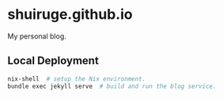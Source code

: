 # shuiruge.github.io

My personal blog.

## Local Deployment

```sh
nix-shell  # setup the Nix environment.
bundle exec jekyll serve  # build and run the blog service.
```
